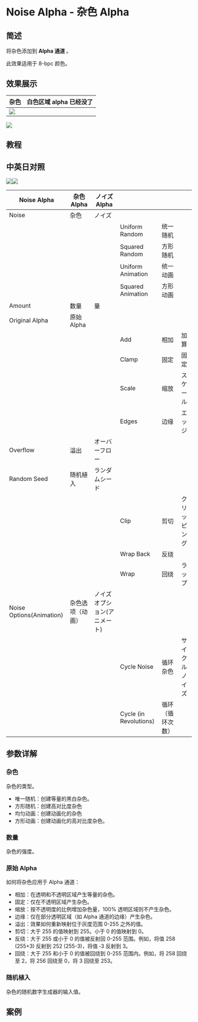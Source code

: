 # Noise Alpha - 杂色 Alpha

## 简述

将杂色添加到 **Alpha 通道** 。

此效果适用于 8-bpc 颜色。

## 效果展示

| 杂色                                            | 白色区域 alpha 已经没了 |
| ----------------------------------------------- | ----------------------- |
| ![](https://cdn.yuelili.com/20220103230524.png) |

![](https://cdn.yuelili.com/20220103230707.png)

## 教程

## 中英日对照

![](https://cdn.yuelili.com/20220103224548.png)![](https://cdn.yuelili.com/20220103224552.png)

| Noise Alpha              | 杂色 Alpha       | ノイズ Alpha                 |                        |                  |                |
| ------------------------ | ---------------- | ---------------------------- | ---------------------- | ---------------- | -------------- |
| Noise                    | 杂色             | ノイズ                       |                        |                  |                |
|                          |                  |                              | Uniform Random         | 统一随机         |                |
|                          |                  |                              | Squared Random         | 方形随机         |                |
|                          |                  |                              | Uniform Animation      | 统一动画         |                |
|                          |                  |                              | Squared Animation      | 方形动画         |                |
| Amount                   | 数量             | 量                           |                        |                  |                |
| Original Alpha           | 原始 Alpha       |                              |                        |                  |                |
|                          |                  |                              | Add                    | 相加             | 加算           |
|                          |                  |                              | Clamp                  | 固定             | 固定           |
|                          |                  |                              | Scale                  | 缩放             | スケール       |
|                          |                  |                              | Edges                  | 边缘             | エッジ         |
| Overflow                 | 溢出             | オーバーフロー               |                        |                  |                |
| Random Seed              | 随机植入         | ランダムシード               |                        |                  |                |
|                          |                  |                              | Clip                   | 剪切             | クリッピング   |
|                          |                  |                              | Wrap Back              | 反绕             |                |
|                          |                  |                              | Wrap                   | 回绕             | ラップ         |
| Noise Options(Animation) | 杂色选项（动画） | ノイズオプション(アニメート) |                        |                  |
|                          |                  |                              | Cycle Noise            | 循环杂色         | サイクルノイズ |
|                          |                  |                              | Cycle (in Revolutions) | 循环（循环次数） |                |

## 参数详解

### 杂色

杂色的类型。

- 唯一随机：创建等量的黑白杂色。
- 方形随机：创建高对比度杂色
- 均匀动画：创建动画化的杂色
- 方形动画：创建动画化的高对比度杂色。

### 数量

杂色的强度。

### 原始 Alpha

如何将杂色应用于 Alpha 通道：

- 相加：在透明和不透明区域产生等量的杂色。
- 固定：仅在不透明区域产生杂色。
- 缩放：按不透明度的比例增加杂色量，100% 透明区域则不产生杂色。
- 边缘：仅在部分透明区域（如 Alpha 通道的边缘）产生杂色。
- 溢出：效果如何重新映射位于灰度范围 0-255 之外的值。
- 剪切：大于 255 的值映射到 255。小于 0 的值映射到 0。
- 反绕：大于 255 或小于 0 的值被反射回 0-255 范围。例如，将值 258 (255+3) 反射到 252 (255-3)，将值 ‑3 反射到 3。
- 回绕：大于 255 和小于 0 的值被回绕到 0-255 范围内。例如，将 258 回绕至 2，将 256 回绕至 0，将 3 回绕至 253。

### 随机植入

杂色的随机数字生成器的输入值。

## 案例

